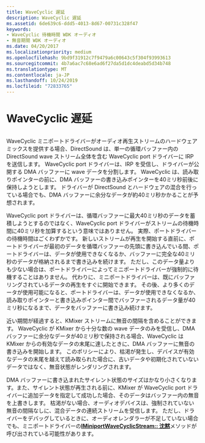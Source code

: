 ```yaml
---
title: WaveCyclic 遅延
description: WaveCyclic 遅延
ms.assetid: 6de639c6-ddd5-4013-8d67-00731c328f47
keywords:
- WaveCyclic 待機時間 WDK オーディオ
- 無音期間 WDK オーディオ
ms.date: 04/20/2017
ms.localizationpriority: medium
ms.openlocfilehash: 9bd9f31912c7f9479a6c00643c5f304f93993613
ms.sourcegitcommit: 4b7a6ac7c68e6ad6f27da5d1dc4deabd5d34b748
ms.translationtype: MT
ms.contentlocale: ja-JP
ms.lasthandoff: 10/24/2019
ms.locfileid: "72833765"
---
```

# <a name="wavecyclic-latency"></a>WaveCyclic 遅延


## <span id="wavecyclic_latency"></span><span id="WAVECYCLIC_LATENCY"></span>


WaveCyclic ミニポートドライバーがオーディオ再生ストリームのハードウェアミックスを提供する場合、DirectSound は、単一の循環バッファー内の DirectSound wave ストリーム全体を含む WaveCyclic port ドライバーに IRP を送信します。 WaveCyclic port ドライバーは、IRP を受信し、ドライバーが公開する DMA バッファーに wave データを分割します。 WaveCyclic は、読み取りポインターの前に、DMA バッファーの書き込みポインターを40ミリ秒前後に保持しようとします。 ドライバーが DirectSound とハードウェアの混合を行っている場合でも、DMA バッファーに余分なデータが約40ミリ秒かかることが予想されます。

WaveCyclic port ドライバーは、循環バッファーに最大40ミリ秒のデータを蓄積しようとするのではなく、WaveCyclic port ドライバーがストリームの待機時間に40ミリ秒を加算するという意味ではありません。 実際、ポートドライバーの待機時間はごくわずかです。 新しいストリームが再生を開始する直前に、ポートドライバーが最初のデータを循環バッファーの先頭に書き込んでいる間、ポートドライバーは、データが使用できなくなるか、バッファーに完全な40ミリ秒のデータが格納されるまで書き込みを続けます。 ただし、このデータ量よりも少ない場合は、ポートドライバーによってミニポートドライバーが強制的に待機することはありません。 代わりに、ミニポートドライバーは、既にバッファリングされているデータの再生をすぐに開始できます。 その後、より多くのデータが使用可能になると、ポートドライバーは、データが使用できなくなるか、読み取りポインターと書き込みポインター間でバッファーされるデータ量が40ミリ秒になるまで、データをバッファーに書き込み続けます。

近い期間が経過すると、KMixer ストリームに無音の間隔を含めることができます。 WaveCyclic が KMixer から十分な数の wave データのみを受信し、DMA バッファーに余分なデータが40ミリ秒で保持される場合、WaveCyclic は KMixer からの有効なデータの末尾に達したときに、DMA バッファーに無音の書き込みを開始します。 このポリシーにより、枯渇が発生し、デバイスが有効なデータの末尾を越えて読み取られた場合に、古いデータや初期化されていないデータではなく、無音状態がレンダリングされます。

DMA バッファーに書き込まれたサイレント状態のサイズはかなり小さくなります。また、サイレント状態が再生される前に、KMixer が WaveCyclic port ドライバーに追加データを指定して成功した場合、そのデータはバッファー内の無音を上書きします。 枯渇がない場合、オーディオデバイスは、強制されていない無音の間隔なしに、混合データの連続ストリームを受信します。 ただし、ドライバーをデバッグしているときに、オーディオレンダラーが不足していない場合でも、ミニポートドライバーの[**IMiniportWaveCyclicStream:: 沈黙**](https://docs.microsoft.com/windows-hardware/drivers/ddi/portcls/nf-portcls-iminiportwavecyclicstream-silence)メソッドが呼び出されている可能性があります。

 

 




